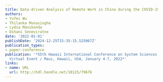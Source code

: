 ```yaml
---
title: Data-driven Analysis of Remote Work in China during the COVID-19 Pandemic
authors:
- Yufei Wu
- Thilanka Munasinghe
- Lydia Manikonda
- Oshani Seneviratne
date: '2022-01-01'
publishDate: '2024-12-25T15:35:15.525067Z'
publication_types:
- paper-conference
publication: '*55th Hawaii International Conference on System Sciences, HICSS 2022,
  Virtual Event / Maui, Hawaii, USA, January 4-7, 2022*'
links:
- name: URL
  url: http://hdl.handle.net/10125/79676
---
```

